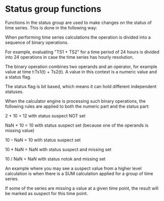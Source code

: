 # Status group functions

Functions in the status group are used to make changes on the status of time series. This is done in the following way:

When performing time series calculations the operation is divided into a sequence of binary operations.

For example, evaluating "TS1 + TS2"  for a time period of 24 hours is divided into 24 operations in case the time series has hourly resolution.

The binary operation combines two operands and an operator,  for example value at time t:Ts1(t) + Ts2(t). A value in this context is a numeric value and a status flag.

The status flag is bit based, which means it can hold different independent statuses.

When the calculator engine is processing such binary operations, the following rules are applied to both the numeric part and the status part:

2 + 10 = 12  with status suspect NOT set

NaN + 10 = 10  with status suspect set (because one of the operands is missing value)

10 – NaN = 10 with status suspect set

10 * NaN = NaN with status suspect and missing set

10 / NaN = NaN with status notok and missing set

 

An example where you may see a suspect value from a higher level calculation is when there is a SUM calculation applied for a group of time series.

If some of the series are missing a value at a given time point, the result will be marked as suspect for this time point.
